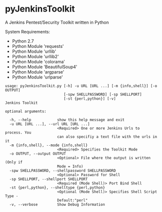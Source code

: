 # pyJenkinsToolkit
A Jenkins Pentest/Security Toolkit written in Python

System Requirements:

- Python 2.7
- Python Module 'requests'
- Python Module 'urllib'
- Python Module 'urllib2'
- Python Module 'colorama'
- Python Module 'BeautifulSoup4'
- Python Module 'argparse'
- Python Module 'urlparse'

```
usage: pyJenkinsToolkit.py [-h] -u URL [URL ...] [-m {info,shell}] [-o OUTPUT]
                           [-spw SHELLPASSWORD] [-sp SHELLPORT]
                           [-st {perl,python}] [-v]
Jenkins Toolkit

optional arguments:

  -h, --help            show this help message and exit
  -u URL [URL ...], --url URL [URL ...]
                        <Required> One or more Jenkins Urls to process. You
                        can also specifiy a text file with the urls in it
  -m {info,shell}, --mode {info,shell}
                        <Required> Specifies the Toolkit Mode
  -o OUTPUT, --output OUTPUT
                        <Optional> File where the output is written (Only if
                        Mode = Info)
  -spw SHELLPASSWORD, --shellpassword SHELLPASSWORD
                        <Optional> Password for Shell
  -sp SHELLPORT, --shellport SHELLPORT
                        <Required (Mode Shell)> Port Bind Shell
  -st {perl,python}, --shelltype {perl,python}
                        <Optional (Mode Shell)> Specifies Shell Script Type -
                        Default:"perl"
  -v, --verbose         Show Debug Information
  
  ```
